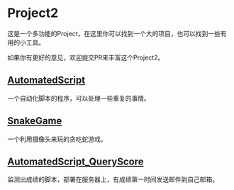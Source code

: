 # Project2

这是一个多功能的Project，在这里你可以找到一个大的项目，也可以找到一些有用的小工具。

如果你有更好的意见，欢迎提交PR来丰富这个Project2。



## [AutomatedScript](https://github.com/WLHSDXN/Project2/tree/main/AutomatedScript)

一个自动化脚本的程序，可以处理一些重复的事情。



## [SnakeGame](https://github.com/WLHSDXN/Project2/tree/main/SnakeGame)

一个利用摄像头来玩的贪吃蛇游戏。

## [AutomatedScript_QueryScore](https://github.com/WLHSDXN/Project2/tree/main/AutomatedScript_QueryScore)

监测出成绩的脚本，部署在服务器上，有成绩第一时间发送邮件到自己邮箱。


